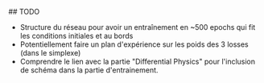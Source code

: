## TODO

- Structure du réseau pour avoir un entraînement en ~500 epochs qui fit les conditions initiales et au bords
- Potentiellement faire un plan d'expérience sur les poids des 3 losses (dans le simplexe)
- Comprendre le lien avec la partie "Differential Physics" pour l'inclusion de schéma dans la partie d'entrainement.
